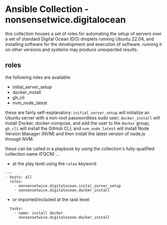 # Ansible Collection - nonsensetwice.digitalocean

this collection houses a set of roles for automating the setup of servers over a set of standard Digital Ocean (DO) droplets running Ubuntu 22.04, and installing software for the development and execution of software. running it on other versions and systems may produce unexpected results.  
  
## roles  
  
the following roles are available:  
- initial_server_setup  
- docker_install  
- gh_cli  
- nvm_node_latest  

these are fairly self-explanatory: `initial_server_setup` will initialize an Ubuntu server with a non-root passwordless sudo user; `docker_install` will install Docker, docker-compose, and add the user to the `docker` group; `gh_cli` will install the GitHub CLI; and `nvm_node_latest` will install Node Version Manager (NVM) and then install the latest version of node.js through NVM.  

these can be called in a playbook by using the collection's fully-qualified collection name (FQCN) ...
- at the play level using the `roles` keyword:
```
---
- hosts: all
  roles:
    - nonsensetwice.digitalocean.inital_server_setup
    - nonsensetwice.digitalocean.docker_install
```
- or imported/included at the task level:
```
  tasks:
    - name: install docker
      nonsensetwice.digitalocean.docker_install
```
